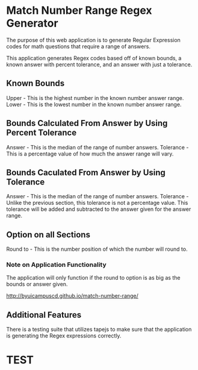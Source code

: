 # Match Number Range Regex Generator

The purpose of this web application is to generate Regular Expression codes for math questions that require a range of answers.

This application generates Regex codes based off of known bounds, a known answer with percent tolerance, and an answer with just a tolerance.

## Known Bounds

Upper - This is the highest number in the known number answer range.
Lower - This is the lowest number in the known number answer range.

## Bounds Calculated From Answer by Using Percent Tolerance
Answer - This is the median of the range of number answers.
Tolerance - This is a percentage value of how much the answer range will vary.

## Bounds Caculated From Answer by Using Tolerance
Answer - This is the median of the range of number answers.
Tolerance - Unlike the previous section, this tolerance is not a percentage value.  This tolerance will be added and subtracted to the answer given for the answer range.

## Option on all Sections
Round to - This is the number position of which the number will round to.

### Note on Application Functionality
The application will only function if the round to option is as big as the bounds or answer given.

http://byuicampuscd.github.io/match-number-range/

## Additional Features
There is a testing suite that utilizes tapejs to make sure that the application is generating the Regex expressions correctly.


# TEST
